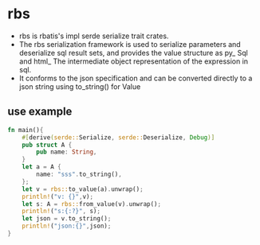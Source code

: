 # rbs

* rbs is rbatis's impl serde serialize trait crates.
* The rbs serialization framework is used to serialize parameters and deserialize sql result sets, and provides the value structure as py_ Sql and html_ The intermediate object representation of the expression in sql.
* It conforms to the json specification and can be converted directly to a json string using to_string() for Value

## use example
```rust
fn main(){
    #[derive(serde::Serialize, serde::Deserialize, Debug)]
    pub struct A {
        pub name: String,
    }
    let a = A {
        name: "sss".to_string(),
    };
    let v = rbs::to_value(a).unwrap();
    println!("v: {}",v);
    let s: A = rbs::from_value(v).unwrap();
    println!("s:{:?}", s);
    let json = v.to_string();
    println!("json:{}",json);
}
```